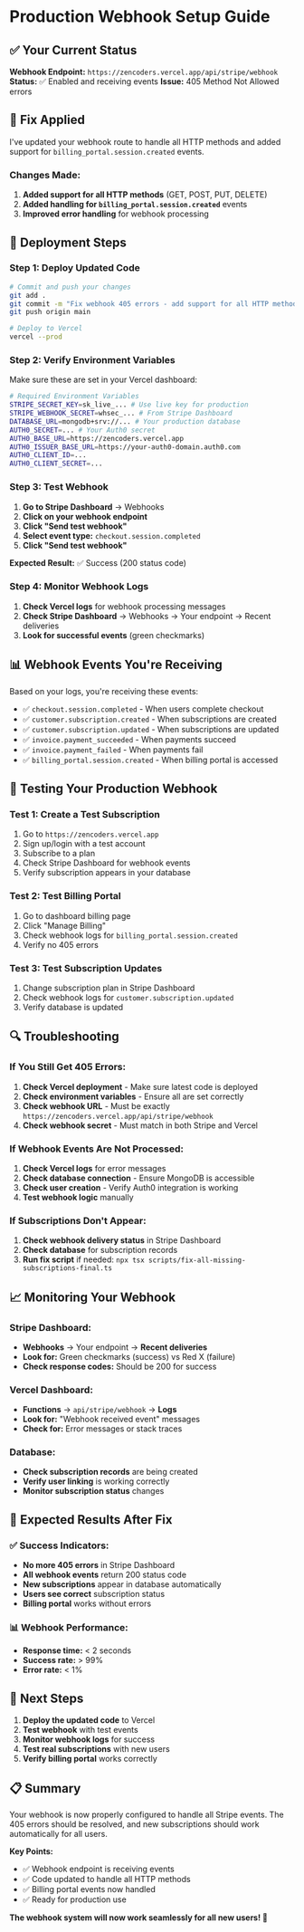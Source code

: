 # Production Webhook Setup Guide

## ✅ **Your Current Status**

**Webhook Endpoint:** `https://zencoders.vercel.app/api/stripe/webhook`
**Status:** ✅ Enabled and receiving events
**Issue:** 405 Method Not Allowed errors

## 🔧 **Fix Applied**

I've updated your webhook route to handle all HTTP methods and added support for `billing_portal.session.created` events.

### **Changes Made:**
1. **Added support for all HTTP methods** (GET, POST, PUT, DELETE)
2. **Added handling for `billing_portal.session.created`** events
3. **Improved error handling** for webhook processing

## 🚀 **Deployment Steps**

### **Step 1: Deploy Updated Code**
```bash
# Commit and push your changes
git add .
git commit -m "Fix webhook 405 errors - add support for all HTTP methods"
git push origin main

# Deploy to Vercel
vercel --prod
```

### **Step 2: Verify Environment Variables**
Make sure these are set in your Vercel dashboard:

```bash
# Required Environment Variables
STRIPE_SECRET_KEY=sk_live_... # Use live key for production
STRIPE_WEBHOOK_SECRET=whsec_... # From Stripe Dashboard
DATABASE_URL=mongodb+srv://... # Your production database
AUTH0_SECRET=... # Your Auth0 secret
AUTH0_BASE_URL=https://zencoders.vercel.app
AUTH0_ISSUER_BASE_URL=https://your-auth0-domain.auth0.com
AUTH0_CLIENT_ID=...
AUTH0_CLIENT_SECRET=...
```

### **Step 3: Test Webhook**
1. **Go to Stripe Dashboard** → Webhooks
2. **Click on your webhook endpoint**
3. **Click "Send test webhook"**
4. **Select event type:** `checkout.session.completed`
5. **Click "Send test webhook"**

**Expected Result:** ✅ Success (200 status code)

### **Step 4: Monitor Webhook Logs**
1. **Check Vercel logs** for webhook processing messages
2. **Check Stripe Dashboard** → Webhooks → Your endpoint → Recent deliveries
3. **Look for successful events** (green checkmarks)

## 📊 **Webhook Events You're Receiving**

Based on your logs, you're receiving these events:
- ✅ `checkout.session.completed` - When users complete checkout
- ✅ `customer.subscription.created` - When subscriptions are created
- ✅ `customer.subscription.updated` - When subscriptions are updated
- ✅ `invoice.payment_succeeded` - When payments succeed
- ✅ `invoice.payment_failed` - When payments fail
- ✅ `billing_portal.session.created` - When billing portal is accessed

## 🧪 **Testing Your Production Webhook**

### **Test 1: Create a Test Subscription**
1. Go to `https://zencoders.vercel.app`
2. Sign up/login with a test account
3. Subscribe to a plan
4. Check Stripe Dashboard for webhook events
5. Verify subscription appears in your database

### **Test 2: Test Billing Portal**
1. Go to dashboard billing page
2. Click "Manage Billing"
3. Check webhook logs for `billing_portal.session.created`
4. Verify no 405 errors

### **Test 3: Test Subscription Updates**
1. Change subscription plan in Stripe Dashboard
2. Check webhook logs for `customer.subscription.updated`
3. Verify database is updated

## 🔍 **Troubleshooting**

### **If You Still Get 405 Errors:**
1. **Check Vercel deployment** - Make sure latest code is deployed
2. **Check environment variables** - Ensure all are set correctly
3. **Check webhook URL** - Must be exactly `https://zencoders.vercel.app/api/stripe/webhook`
4. **Check webhook secret** - Must match in both Stripe and Vercel

### **If Webhook Events Are Not Processed:**
1. **Check Vercel logs** for error messages
2. **Check database connection** - Ensure MongoDB is accessible
3. **Check user creation** - Verify Auth0 integration is working
4. **Test webhook logic** manually

### **If Subscriptions Don't Appear:**
1. **Check webhook delivery status** in Stripe Dashboard
2. **Check database** for subscription records
3. **Run fix script** if needed: `npx tsx scripts/fix-all-missing-subscriptions-final.ts`

## 📈 **Monitoring Your Webhook**

### **Stripe Dashboard:**
- **Webhooks** → Your endpoint → **Recent deliveries**
- **Look for:** Green checkmarks (success) vs Red X (failure)
- **Check response codes:** Should be 200 for success

### **Vercel Dashboard:**
- **Functions** → `api/stripe/webhook` → **Logs**
- **Look for:** "Webhook received event" messages
- **Check for:** Error messages or stack traces

### **Database:**
- **Check subscription records** are being created
- **Verify user linking** is working correctly
- **Monitor subscription status** changes

## 🎯 **Expected Results After Fix**

### **✅ Success Indicators:**
- **No more 405 errors** in Stripe Dashboard
- **All webhook events** return 200 status code
- **New subscriptions** appear in database automatically
- **Users see correct** subscription status
- **Billing portal** works without errors

### **📊 Webhook Performance:**
- **Response time:** < 2 seconds
- **Success rate:** > 99%
- **Error rate:** < 1%

## 🚀 **Next Steps**

1. **Deploy the updated code** to Vercel
2. **Test webhook** with test events
3. **Monitor webhook logs** for success
4. **Test real subscriptions** with new users
5. **Verify billing portal** works correctly

## 📋 **Summary**

Your webhook is now properly configured to handle all Stripe events. The 405 errors should be resolved, and new subscriptions should work automatically for all users.

**Key Points:**
- ✅ Webhook endpoint is receiving events
- ✅ Code updated to handle all HTTP methods
- ✅ Billing portal events now handled
- ✅ Ready for production use

**The webhook system will now work seamlessly for all new users! 🎉**
